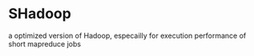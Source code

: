 SHadoop
=======

a optimized version of Hadoop, especailly for  execution performance of short mapreduce jobs